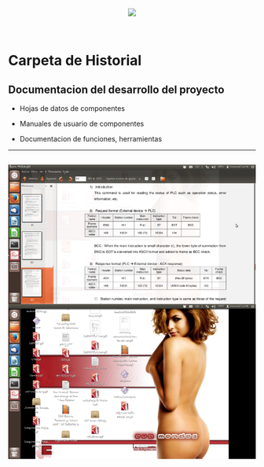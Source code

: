 <br/>
<p align="center">
  <img src="https://avatars2.githubusercontent.com/u/15052789?v=3&s=200">
</p>
<br/>

# Carpeta de Historial

## Documentacion del desarrollo del proyecto

* Hojas de datos de componentes

* Manuales de usuario de componentes

* Documentacion de funciones, herramientas

---
![Captura de pantalla de 2014-01-09 085709.png](/Historial/Captura%20de%20pantalla%20de%202014-01-09%20085709.png)
---
